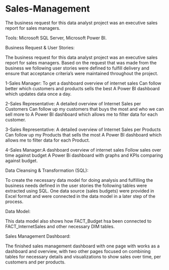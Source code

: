 # Sales-Management
The business request for this data analyst project was an executive sales report for sales managers.

Tools: Microsoft SQL Server, Microsoft Power BI.



Business Request & User Stories:

The business request for this data analyst project was an executive sales report for sales managers. Based on the request that was made from the business we following user stories were defined to fulfill delivery and ensure that acceptance criteria’s were maintained throughout the project.

1-Sales Manager: To get a dashboard overview of internet sales	Can follow better which customers and products sells the best	A Power BI dashboard which updates data once a day.

2-Sales Representative:	A detailed overview of Internet Sales per Customers	Can follow up my customers that buys the most and who we can sell more to	A Power BI dashboard which allows me to filter data for each customer.

3-Sales Representative:	A detailed overview of Internet Sales per Products	Can follow up my Products that sells the most	A Power BI dashboard which allows me to filter data for each Product.

4-Sales Manager:A dashboard overview of internet sales	Follow sales over time against budget	A Power Bi dashboard with graphs and KPIs comparing against budget.


Data Cleansing & Transformation (SQL):

To create the necessary data model for doing analysis and fulfilling the business needs defined in the user stories the following tables were extracted using SQL.
One data source (sales budgets) were provided in Excel format and were connected in the data model in a later step of the process.


Data Model:

This data model also shows how FACT_Budget hsa been connected to FACT_InternetSales and other necessary DIM tables.

Sales Management Dashboard:

The finished sales management dashboard with one page with works as a dashboard and overview, with two other pages focused on combining tables for necessary details and visualizations to show sales over time, per customers and per products.

